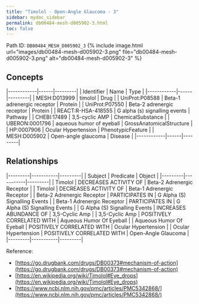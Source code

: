 ```yaml
---
title: "Timolol - Open-Angle Glaucoma - 3"
sidebar: mydoc_sidebar
permalink: db00484-mesh-d005902-3.html
toc: false 
---
```



Path ID: `DB00484_MESH_D005902_3`
{% include image.html url="images/db00484-mesh-d005902-3.png" file="db00484-mesh-d005902-3.png" alt="db00484-mesh-d005902-3" %}

## Concepts

|------------|------|---------|
| Identifier | Name | Type    |
|------------|------|---------|
| MESH:D013999 | timolol | Drug |
| UniProt:P08588 | Beta-1 adrenergic receptor | Protein |
| UniProt:P07550 | Beta-2 adrenergic receptor | Protein |
| REACT:R-HSA-418555 | G alpha (s) signalling events | Pathway |
| CHEBI:17489 | 3,5-cyclic AMP | ChemicalSubstance |
| UBERON:0001796 | aqueous humor of eyeball | GrossAnatomicalStructure |
| HP:0007906 | Ocular Hypertension | PhenotypicFeature |
| MESH:D005902 | Open-angle glaucoma | Disease |
|------------|------|---------|

## Relationships

|---------|-----------|---------|
| Subject | Predicate | Object  |
|---------|-----------|---------|
| Timolol | DECREASES ACTIVITY OF | Beta-2 Adrenergic Receptor |
| Timolol | DECREASES ACTIVITY OF | Beta-1 Adrenergic Receptor |
| Beta-2 Adrenergic Receptor | PARTICIPATES IN | G Alpha (S) Signalling Events |
| Beta-1 Adrenergic Receptor | PARTICIPATES IN | G Alpha (S) Signalling Events |
| G Alpha (S) Signalling Events | INCREASES ABUNDANCE OF | 3,5-Cyclic Amp |
| 3,5-Cyclic Amp | POSITIVELY CORRELATED WITH | Aqueous Humor Of Eyeball |
| Aqueous Humor Of Eyeball | POSITIVELY CORRELATED WITH | Ocular Hypertension |
| Ocular Hypertension | POSITIVELY CORRELATED WITH | Open-Angle Glaucoma |
|---------|-----------|---------|

Reference: 
  - [https://go.drugbank.com/drugs/DB00373#mechanism-of-action](https://go.drugbank.com/drugs/DB00373#mechanism-of-action)
  - [https://en.wikipedia.org/wiki/Timolol#Eye_drops](https://en.wikipedia.org/wiki/Timolol#Eye_drops)
  - [https://www.ncbi.nlm.nih.gov/pmc/articles/PMC5342868/](https://www.ncbi.nlm.nih.gov/pmc/articles/PMC5342868/)
